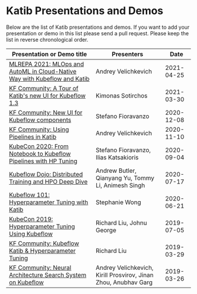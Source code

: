 # Katib Presentations and Demos

Below are the list of Katib presentations and demos. If you want to add your
presentation or demo in this list please send a pull request. Please keep the
list in reverse chronological order.

| Presentation or Demo title | Presenters | Date |
| --- | --- | --- |
| [MLREPA 2021: MLOps and AutoML in Cloud-Native Way with Kubeflow and Katib](https://youtu.be/33VJ6KNBBvU) | Andrey Velichkevich | 2021-04-25 |
| [KF Community: A Tour of Katib's new UI for Kubeflow 1.3](https://youtu.be/1DtjB_boWcQ) | Kimonas Sotirchos | 2021-03-30 |
| [KF Community: New UI for Kubeflow components](https://youtu.be/OKqx3IS2_G4) | Stefano Fioravanzo | 2020-12-08 |
| [KF Community: Using Pipelines in Katib](https://youtu.be/BszcHMkGLgc) | Andrey Velichkevich | 2020-11-10 |
| [KubeCon 2020: From Notebook to Kubeflow Pipelines with HP Tuning](https://youtu.be/QK0NxhyADpM) | Stefano Fioravanzo, Ilias Katsakioris | 2020-09-04 |
| [Kubeflow Dojo: Distributed Training and HPO Deep Dive](https://youtu.be/KJFOlhD3L1E) | Andrew Butler, Qianyang Yu, Tommy Li, Animesh Singh | 2020-07-17 |
| [Kubeflow 101: Hyperparameter Tuning with Katib](https://youtu.be/nIKVlosDvrc) | Stephanie Wong | 2020-06-21 |
| [KubeCon 2019: Hyperparameter Tuning Using Kubeflow](https://youtu.be/OkAoiA6A2Ac) | Richard Liu, Johnu George | 2019-07-05 |
| [KF Community: Kubeflow Katib & Hyperparameter Tuning](https://youtu.be/1PKH_D6zjoM) | Richard Liu | 2019-03-29 |
| [KF Community: Neural Architecture Search System on Kubeflow](https://youtu.be/WAK37UW7spo) | Andrey Velichkevich, Kirill Prosvirov, Jinan Zhou, Anubhav Garg | 2019-03-26 |
